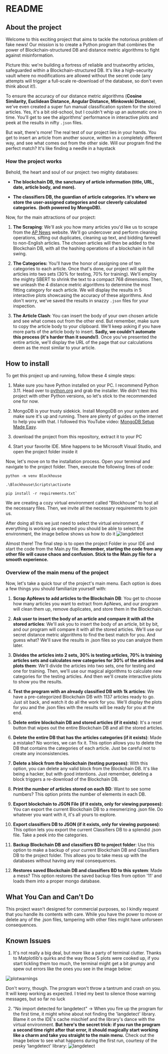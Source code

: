 # README

## About the project

Welcome to this exciting project that aims to tackle the notorious problem of fake news! Our mission is to create a Python program that combines the power of Blockchain-structured DB and distance metric algorithms to fight against misinformation.

Picture this: we're building a fortress of reliable and trustworthy articles, safeguarded within a Blockchain-structured DB. It's like a high-security vault where no modifications are allowed without the secret code (any attempts will trigger a full-scale re-download of the database, so don't even think about it!).

To ensure the accuracy of our distance metric algorithms (**Cosine Similarity, Euclidean Distance, Angular Distance, Minkowski Distance**), we've even created a super fun manual classification system for the stored articles. Yes, it's a bit old-school, but I couldn't whip up an automatic one in time. You'll get to see the algorithms' performance in interactive plots and peek at the results in nifty `.json` files.

But wait, there's more! The real test of our project lies in your hands. You get to insert an article from another source, written in a completely different way, and see what comes out from the other side. Will our program find the perfect match? It's like finding a needle in a haystack

### How the project works

Behold, the heart and soul of our project: two mighty databases:

-  **The blockchain DB, the sanctuary of article information (title, URL, date, article body, and more).**

-  **The classifiers DB, the guardian of article categories. It's where we store the user-assigned categories and our cleverly calculated categories.**
**(both powered by MongoDB).**

Now, for the main attractions of our project:

1.  **The Scraping**: We'll ask you how many articles you'd like us to scrape from the [AP News](https://apnews.com/) website. We'll go undercover and perform cleaning operations, sifting out duplicates, cleaning up text, and bidding farewell to non-English articles. The chosen articles will then be added to the Blockchain DB, with all the hashing operations of a blockchain in full swing.
2.  **The Categories:** You'll have the honor of assigning one of ten categories to each article. Once that's done, our project will split the articles into two sets (30% for testing, 70% for training). We'll employ the mighty SBERT to shrink the text to a compact 768 dimensions. Then, we unleash the 4 distance metric algorithms to determine the most fitting category for each article. We will display the results in 5 interactive plots showcasing the accuracy of these algorithms. And don't worry, we've saved the results in snazzy `.json` files for your inspection.

3.  **The Article Clash**: You can insert the body of your own chosen article and see what comes out from the other end. But remember, make sure to copy the article body to your clipboard. 
We'll keep asking if you have more parts of the article body to insert. **Sadly, we couldn't automate this process (it's harder than it sounds!)**. 
Once you've presented the entire article, we'll display the URL of the page that our calculations deem as the most similar to your article.

## **How to install**

To get this project up and running, follow these 4 simple steps:

1. Make sure you have Python installed on your PC. I recommend Python 3.11. Head over to [python.org](https://www.python.org/downloads/release/python-3110/) and grab the installer. We didn't test this project with other Python versions, so let's stick to the recommended one for now.

2. MongoDB is your trusty sidekick. Install MongoDB on your system and make sure it's up and running. There are plenty of guides on the internet to help you with that. I followed this YouTube video: [MongoDB Setup Made Easy](https://www.youtube.com/watch?v=gB6WLkSrtJk).

3. download the project from this repository, extract it to your PC

4. Start your favorite IDE. Mine happens to be Microsoft Visual Studio,  and open the project folder inside it

Now, let's move on to the installation process. Open your terminal and navigate to the project folder. Then, execute the following lines of code:

```
python -m venv Blockhouse

.\Blockhouse\Scripts\activate

pip install -r requirements.txt`
```
We are creating a cozy virtual environment called "Blockhouse" to host all the necessary files. Then, we invite all the necessary requirements to join us.

After doing all this we just need to select the virtual environment, if everything is working as expected you should be able to select the environment, the image bellow shows us how to do it
![langdetect](https://github.com/FilipeCacho/BlockchainNLP/blob/main/readME%20images/virtualenv.png)


Almost there! The final step is to open the project Folder in your IDE and start the code from the Main.py file. **Remember, starting the code from any other file will cause chaos and confusion. Stick to the Main.py file for a smooth experience.**

### Overview of the main menu of the project

Now, let's take a quick tour of the project's main menu. Each option is does a few things you should familiarize yourself with:

1.  **Scrap ApNews to add articles to the Blockchain DB**: You get to choose how many articles you want to extract from ApNews, and our program will clean them up, remove duplicates, and store them in the Blockchain.

2.  **Ask user to insert the body of an article and compare it with all the stored articles**: We'll ask you to insert the body of an article, bit by bit, and our program will compare it with all the stored articles. We'll use our secret distance metric algorithms to find the best match for you. And guess what? We'll save the results in .json files so you can analyze them later.

3.  **Divides the articles into 2 sets, 30% is testing articles, 70% is training articles sets and calculates new categories for 30% of the articles and plots them**: We'll divide the articles into two sets, one for testing and one for training. Then, we'll use our magical algorithms to calculate new categories for the testing articles. And then we'll create interactive plots to show you the results.

4.  **Test the program with an already classified DB with 1k articles**: We have a pre-categorized Blockchain DB with 1137 articles ready to go. Just sit back, and watch it do all the work for you. We'll display the plots for you and the .json files with the results will be ready for you at the end.

5.  **Delete entire blockchain DB and stored articles (if it exists)**:  It's a reset button that wipes out the entire Blockchain DB and all the stored articles.

6.  **Delete the entire DB that has the articles categories (if it exists)**: Made a mistake? No worries, we can fix it. This option allows you to delete the DB that contains the categories of each article. Just be careful not to create any inconsistencies.

7.  **Delete a block from the blockchain (testing purposes)**: With this option, you can delete any valid block from the Blockchain DB. It's like being a hacker, but with good intentions. Just remember, deleting a block triggers a re-download of the Blockchain DB.

8.  **Print the number of articles stored on each BD**: Want to see some numbers? This option prints the number of elements in each DB.

9.  **Export blockchain to JSON File (if it exists, only for viewing purposes)**: You can export the current Blockchain DB to a mesmerizing .json file. Do whatever you want with it, it's all yours to explore.

10.  **Export classifiers DB to JSON (if it exists, only for viewing purposes)**: This option lets you export the current Classifiers DB to a splendid .json file. Take a peek into the categories.

11.  **Backup Blockchain DB and classifiers BD to project folder**: Use this option to make a backup of your current Blockchain DB and Classifiers DB to the project folder. This allows you to take mess up with the databases without having any real consequences.

12.  **Restores saved Blockchain DB and classifiers BD to this system**: Made a mess? This option restores the saved backup files from option '11' and loads them into a proper mongo database.

## What You Can and Can't Do
This project wasn't designed for commercial purposes, so I kindly request that you handle its contents with care. While you have the power to move or delete any of the .json files, tampering with other files might have unforseen consequences.

## Known Issues
1. It's not really a big deal, but more like a party of terminal clutter. Thanks to Matplotlib's quirks and the way those 5 plots were cooked up, if you start tickling them too much, the terminal might get a bit grumpy and spew out errors like the ones you see in the image below:

![plotwarnings](https://github.com/FilipeCacho/BlockchainNLP/blob/main/readME%20images/plotwarnings.png)

Don't worry, though. The program won't throw a tantrum and crash on you. It will keep working as expected. I tried my best to silence those warning messages, but so far no luck

2. "No import detected for langdetect" -> When you fire up the program for the first time, it might whine about not finding the 'langdetect' library. 
Blame it on the IDE's cache mischief and the library's dance with the virtual environment. **But here's the secret trick: if you run the program a second time right after that error, it should magically start working like a charm and take you straight to the main menu.**
Check out the image below to see what happens during the first run, courtesy of the pesky 'langdetect' library:
![langdetect](https://github.com/FilipeCacho/BlockchainNLP/blob/main/readME%20images/langdetect.png)
